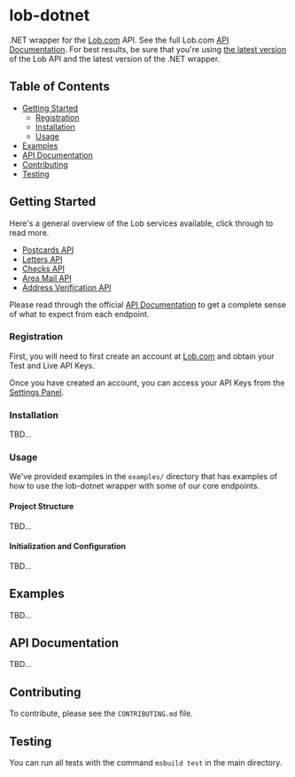 # lob-dotnet

.NET wrapper for the [Lob.com](http://lob.com) API. See the full Lob.com [API Documentation](https://lob.com/docs).  For best results, be sure that you're using [the latest version](https://lob.com/docs) of the Lob API and the latest version of the .NET wrapper.

## Table of Contents

- [Getting Started](#getting-started)
  - [Registration](#registration)
  - [Installation](#installation)
  - [Usage](#usage)
- [Examples](#examples)
- [API Documentation](#api-documentation)
- [Contributing](#contributing)
- [Testing](#testing)

## Getting Started

Here's a general overview of the Lob services available, click through to read more.

- [Postcards API](https://lob.com/services/postcards)
- [Letters API](https://lob.com/services/letters)
- [Checks API](https://lob.com/services/checks)
- [Area Mail API](https://lob.com/services/area)
- [Address Verification API](https://lob.com/verification/address)

Please read through the official [API Documentation](#api-documentation) to get a complete sense of what to expect from each endpoint.

### Registration

First, you will need to first create an account at [Lob.com](https://dashboard.lob.com/#/register) and obtain your Test and Live API Keys.

Once you have created an account, you can access your API Keys from the [Settings Panel](https://dashboard.lob.com/#/settings).

### Installation

TBD...

### Usage

We've provided examples in the `examples/` directory that has examples of how to use the lob-dotnet wrapper with some of our core endpoints.

#### Project Structure

TBD...

#### Initialization and Configuration

TBD...

## Examples

TBD...

## API Documentation

TBD...

## Contributing

To contribute, please see the `CONTRIBUTING.md` file.

## Testing

You can run all tests with the command `msbuild test` in the main directory.
